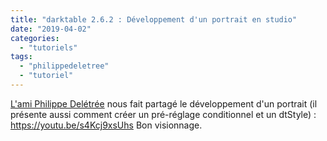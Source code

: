 ```yaml
---
title: "darktable 2.6.2 : Développement d'un portrait en studio"
date: "2019-04-02"
categories: 
  - "tutoriels"
tags: 
  - "philippedeletree"
  - "tutoriel"
---
```


[L'ami Philippe Delétrée](https://www.youtube.com/channel/UCyuC63yBPP5vteLZ-l7T8OA) nous fait partagé le développement d'un portrait (il présente aussi comment créer un pré-réglage conditionnel et un dtStyle) : https://youtu.be/s4Kcj9xsUhs Bon visionnage.
